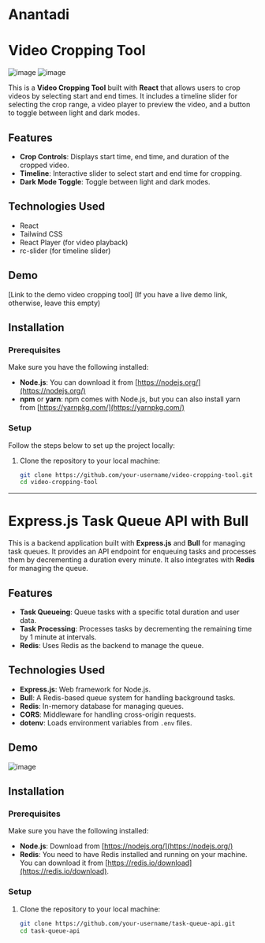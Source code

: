 # Anantadi
# Video Cropping Tool
![image](https://github.com/user-attachments/assets/9b0f15e7-ebe2-4dd7-a5f6-85129ec3aa5f)
![image](https://github.com/user-attachments/assets/2f03c60d-f704-4e10-89af-d4b86cec946f)


This is a **Video Cropping Tool** built with **React** that allows users to crop videos by selecting start and end times. It includes a timeline slider for selecting the crop range, a video player to preview the video, and a button to toggle between light and dark modes.

## Features

- **Crop Controls**: Displays start time, end time, and duration of the cropped video.
- **Timeline**: Interactive slider to select start and end time for cropping.
- **Dark Mode Toggle**: Toggle between light and dark modes.
  
## Technologies Used

- React
- Tailwind CSS
- React Player (for video playback)
- rc-slider (for timeline slider)

## Demo

[Link to the demo video cropping tool] (If you have a live demo link, otherwise, leave this empty)

## Installation

### Prerequisites

Make sure you have the following installed:

- **Node.js**: You can download it from [https://nodejs.org/](https://nodejs.org/)
- **npm** or **yarn**: npm comes with Node.js, but you can also install yarn from [https://yarnpkg.com/](https://yarnpkg.com/)

### Setup

Follow the steps below to set up the project locally:

1. Clone the repository to your local machine:

   ```bash
   git clone https://github.com/your-username/video-cropping-tool.git
   cd video-cropping-tool
   ```
-----------------------------------------------------------------------------------------------------------------------------


# Express.js Task Queue API with Bull

This is a backend application built with **Express.js** and **Bull** for managing task queues. It provides an API endpoint for enqueuing tasks and processes them by decrementing a duration every minute. It also integrates with **Redis** for managing the queue. 

## Features

- **Task Queueing**: Queue tasks with a specific total duration and user data.
- **Task Processing**: Processes tasks by decrementing the remaining time by 1 minute at intervals.
- **Redis**: Uses Redis as the backend to manage the queue.

## Technologies Used

- **Express.js**: Web framework for Node.js.
- **Bull**: A Redis-based queue system for handling background tasks.
- **Redis**: In-memory database for managing queues.
- **CORS**: Middleware for handling cross-origin requests.
- **dotenv**: Loads environment variables from `.env` files.

## Demo

![image](https://github.com/user-attachments/assets/99a7238c-0a4c-489a-9aae-46851f9d5442)


## Installation

### Prerequisites

Make sure you have the following installed:

- **Node.js**: Download from [https://nodejs.org/](https://nodejs.org/)
- **Redis**: You need to have Redis installed and running on your machine. You can download it from [https://redis.io/download](https://redis.io/download).

### Setup

1. Clone the repository to your local machine:

   ```bash
   git clone https://github.com/your-username/task-queue-api.git
   cd task-queue-api
```
